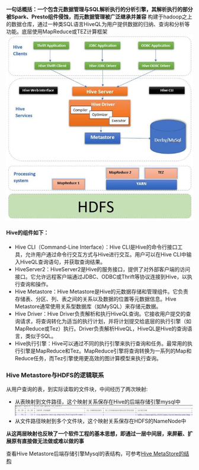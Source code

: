 **一句话概括：一个包含元数据管理与SQL解析执行的分析引擎，其解析执行的部分被Spark、Presto组件侵蚀，而元数据管理被广泛继承并兼容**
构建于hadoop之上的数据仓库，通过一种类SQL语言HiveQL为用户提供数据的归纳、查询和分析等功能。底层使用MapReduce或TEZ计算框架
![](attachments/20240206115957.jpg)
  
#### Hive的组件如下：
- Hive CLI（Command-Line Interface）：Hive CLI是Hive的命令行接口工具，允许用户通过命令行交互方式与Hive进行交互。用户可以在Hive CLI中输入HiveQL查询语句，并获取查询结果。
- HiveServer2：HiveServer2是Hive的服务接口，提供了对外部客户端的访问接口。它允许远程客户端通过JDBC、ODBC或Thrift等协议连接到Hive，以执行查询和操作。
- Hive Metastore：Hive Metastore是Hive的元数据存储和管理组件。它负责存储表、分区、列、表之间的关系以及数据的位置等元数据信息。Hive Metastore通常使用关系型数据库（如MySQL）来存储元数据。
- Hive Driver：Hive Driver负责解析和执行HiveQL查询。它接收用户提交的查询请求，将查询转化为适当的执行计划，并将计划提交给底层的执行引擎（如MapReduce或Tez）执行。Driver负责解析HiveQL，HiveQL是Hive的查询语言，类似于SQL。
- Hive执行引擎：Hive可以通过不同的执行引擎来执行查询和任务。最常用的执行引擎是MapReduce和Tez。MapReduce引擎将查询转换为一系列的Map和Reduce任务，而Tez引擎使用更高效的图计算模型来执行查询。
### Hive Metastore与HDFS的逻辑联系
从用户查询的表，到实际读取的文件块，中间经历了两次映射:

- 从表映射到文件路径，这个映射关系保存在Hive的后端存储引擎mysql中
![](attachments/20240206120257.jpg)
- 从文件路径映射到多个文件块，这个映射关系保存在HDFS的NameNode中

**从这两层映射也反映了一个软件工程的基本思想，即通过一层中间层，来屏蔽、扩展原有直接做无法做或难以做的事**  

查看Hive Metastore后端存储引擎Mysql的表结构，可参考[Hive MetaStore的结构](https://www.jianshu.com/p/1ad4ec012763)
